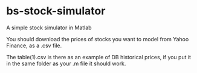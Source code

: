 # bs-stock-simulator
A simple stock simulator in Matlab

You should download the prices of stocks you want to model from Yahoo Finance, as a .csv file.

The table(1).csv is there as an example of DB historical prices, if you put it in the same folder as your .m file it should work.

